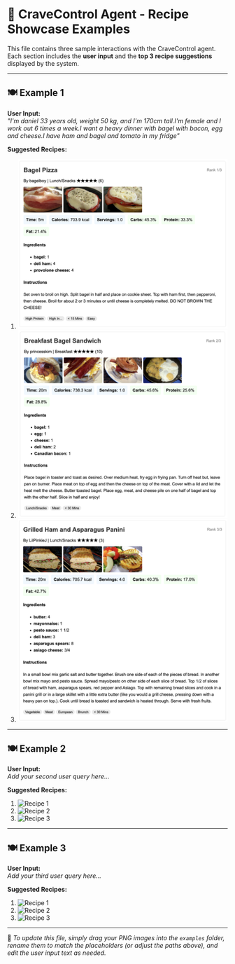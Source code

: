 # 🧠 CraveControl Agent - Recipe Showcase Examples

This file contains three sample interactions with the CraveControl agent.  
Each section includes the **user input** and the **top 3 recipe suggestions** displayed by the system.

---

## 🍽️ Example 1

**User Input:**  
*"I'm daniel 33 years old, weight 50 kg, and I'm 170cm tall.I'm female and I work out 6 times a week.I want a heavy dinner with bagel with bacon, egg and cheese.I have ham and bagel and tomato in my fridge"*

**Suggested Recipes:**

1. ![Recipe 1](./example1_recipe1.png)
2. ![Recipe 2](./example1_recipe2.png)
3. ![Recipe 3](./example1_recipe3.png)

---

## 🍽️ Example 2

**User Input:**  
*Add your second user query here...*

**Suggested Recipes:**

1. ![Recipe 1](./example2_recipe1.png)
2. ![Recipe 2](./example2_recipe2.png)
3. ![Recipe 3](./example2_recipe3.png)

---

## 🍽️ Example 3

**User Input:**  
*Add your third user query here...*

**Suggested Recipes:**

1. ![Recipe 1](./example3_recipe1.png)
2. ![Recipe 2](./example3_recipe2.png)
3. ![Recipe 3](./example3_recipe3.png)

---

📝 *To update this file, simply drag your PNG images into the `examples` folder, rename them to match the placeholders (or adjust the paths above), and edit the user input text as needed.*
